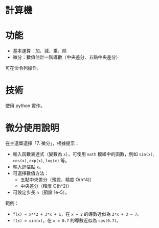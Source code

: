 # 計算機

# 功能
- 基本運算：加、減、乘、除
- 微分：數值估計一階導數（中央差分、五點中央差分）

可在命令列操作。

# 技術
使用 python 實作。

# 微分使用說明
在主選單選擇「7. 微分」，根據提示：
- 輸入函數表達式（變數為 `x`），可使用 `math` 模組中的函數，例如 `sin(x)`, `cos(x)`, `exp(x)`, `log(x)` 等。
- 輸入評估點 `x`。
- 可選擇數值方法：
  - 五點中央差分（預設，精度 O(h^4)）
  - 中央差分（精度 O(h^2)）
- 可設定步長 `h`（預設 1e-5）。

範例：
- `f(x) = x**2 + 3*x + 1`，在 `x = 2` 的導數近似為 `2*x + 3 = 7`。
- `f(x) = sin(x)`，在 `x = 0.7` 的導數近似為 `cos(0.7)`。